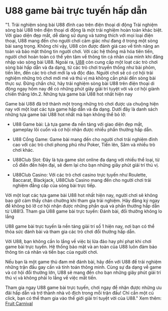 # U88 game bài trực tuyến hấp dẫn
"1. Trải nghiệm sòng bài U88 đỉnh cao trên điện thoại di động
 Trải nghiệm sòng bài U88 trên điện thoại di động là một trải nghiệm hoàn toàn khác biệt. Với giao diện đẹp mắt, dễ dàng sử dụng và tương thích với mọi loại điện thoại, U88 mang đến cho người chơi cảm giác như đang ở trong một sòng bài sang trọng.
 Không chỉ vậy, U88 còn được đánh giá cao về tính năng an toàn và bảo mật thông tin người chơi. Với các hệ thống mã hóa tiên tiến, người chơi hoàn toàn có thể yên tâm về thông tin cá nhân của mình khi đăng nhập vào sòng bài U88.
 Ngoài ra, [U88](https://sieuthiamazon.com/) còn cung cấp một loạt các trò chơi sòng bài hấp dẫn và đa dạng, từ các trò chơi truyền thống như bài phỏm, tiến lên, đến các trò chơi mới lạ và độc đáo. Người chơi sẽ có cơ hội trải nghiệm những trò chơi mới mẻ và thú vị mà không cần phải đến sòng bài thực sự.
 Đừng chần chừ, hãy trải nghiệm sòng bài U88 trên điện thoại di động ngay hôm nay để có những phút giây giải trí tuyệt vời và cơ hội giành chiến thắng lớn.2. Những tựa game bài U88 hot nhất hiện nay
 
 Game bài U88 đã trở thành một trong những trò chơi được ưa chuộng hiện nay với một loạt các tựa game hấp dẫn và đa dạng. Dưới đây là danh sách những tựa game bài U88 hot nhất mà bạn không thể bỏ lỡ:
 
 - U88 Game bài: Là tựa game đa nền tảng với giao diện đẹp mắt, gameplay lôi cuốn và cơ hội nhận được nhiều phần thưởng hấp dẫn.
 
 - U88 Cổng Game: Game bài mang đến cho người chơi trải nghiệm đỉnh cao với các trò chơi phong phú như Poker, Tiến lên, Sâm và nhiều trò chơi khác.
 
 - U88Club Slot: Đây là tựa game slot online đa dạng với nhiều thể loại, từ cổ điển đến hiện đại, sẽ đem lại cho bạn những giây phút giải trí thú vị.
 
 - U88Club Casino: Với các trò chơi casino trực tuyến như Roulette, Baccarat, Blackjack, U88Club Casino mang đến cho người chơi trải nghiệm đẳng cấp của sòng bài trực tiếp.
 
 Với một loạt các tựa game bài U88 hot nhất hiện nay, người chơi sẽ không bao giờ cảm thấy chán chường khi tham gia trải nghiệm. Hãy đăng ký ngay để không bỏ lỡ cơ hội nhận được những phần quà và phần thưởng hấp dẫn từ U88!3. Tham gia U88 game bài trực tuyến: Đánh bài, đổi thưởng không lo lắng
 
 U88 game bài trực tuyến là nền tảng giải trí số 1 hiện nay, nơi bạn có thể thỏa sức đánh bài và tham gia các trò chơi đổi thưởng hấp dẫn.
 
 Với U88, bạn không cần lo lắng về việc bị lừa đảo hay phí phạt khi chơi game bài trực tuyến. Hệ thống bảo mật và an toàn của U88 luôn đảm bảo thông tin cá nhân và tiền bạc của người chơi.
 
 Nếu bạn là một game thủ đam mê đánh bài, hãy đến với U88 để trải nghiệm những trận đấu gay cấn và tính toán thông minh. Cùng sự đa dạng về game và cơ hội đổi thưởng lớn, U88 sẽ mang đến cho bạn những giây phút giải trí thú vị và không phải lo lắng về việc mất tiền.
 
 Tham gia ngay U88 game bài trực tuyến, chơi ngay để nhận được những ưu đãi hấp dẫn và trở thành nhà vô địch trong mỗi trận đấu! Chỉ cần một cú click, bạn có thể tham gia vào thế giới giải trí tuyệt vời của U88."
 Xem thêm: [Fruit Carnival](https://sieuthiamazon.com/fruit-carnival/)